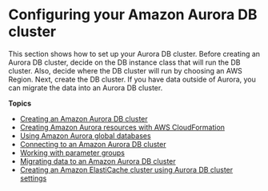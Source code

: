 # Configuring your Amazon Aurora DB cluster<a name="CHAP_AuroraSettingUp"></a>

This section shows how to set up your Aurora DB cluster\. Before creating an Aurora DB cluster, decide on the DB instance class that will run the DB cluster\. Also, decide where the DB cluster will run by choosing an AWS Region\. Next, create the DB cluster\. If you have data outside of Aurora, you can migrate the data into an Aurora DB cluster\.

**Topics**
+ [Creating an Amazon Aurora DB cluster](Aurora.CreateInstance.md)
+ [Creating Amazon Aurora resources with AWS CloudFormation](creating-resources-with-cloudformation.md)
+ [Using Amazon Aurora global databases](aurora-global-database.md)
+ [Connecting to an Amazon Aurora DB cluster](Aurora.Connecting.md)
+ [Working with parameter groups](USER_WorkingWithParamGroups.md)
+ [Migrating data to an Amazon Aurora DB cluster](Aurora.Migrate.md)
+ [Creating an Amazon ElastiCache cluster using Aurora DB cluster settings](creating-elasticache-cluster-with-RDS-settings.md)